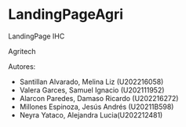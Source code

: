 # LandingPageAgri
LandingPage IHC

Agritech

Autores:
- Santillan Alvarado, Melina Liz (U202216058)
- Valera Garces, Samuel Ignacio (U202111952)
- Alarcon Paredes, Damaso Ricardo (U202216272)
- Millones Espinoza, Jesús Andrés (U20211B598)
- Neyra Yataco, Alejandra Lucia(U202212481)
